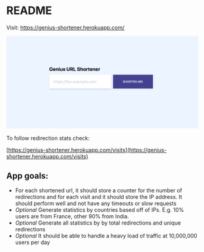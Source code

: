 # README

Visit: https://genius-shortener.herokuapp.com/

![Screenshot](https://raw.githubusercontent.com/manuca/genius_url_shortener/master/screenshot_1.png)

To follow redirection stats check:

[https://genius-shortener.herokuapp.com/visits](https://genius-shortener.herokuapp.com/visits)

## App goals:

* For each shortened url, it should store a counter for the number of
  redirections and for each visit and it should store the IP address. It should
  perform well and not have any timeouts or slow requests
* *Optional* Generate statistics by countries based off of IPs. E.g. 10% users
  are from France, other 90% from India.
* *Optional* Generate all statistics by by total redirections and unique
  redirections
* *Optional* It should be able to handle a heavy load of traffic at 10,000,000
  users per day
